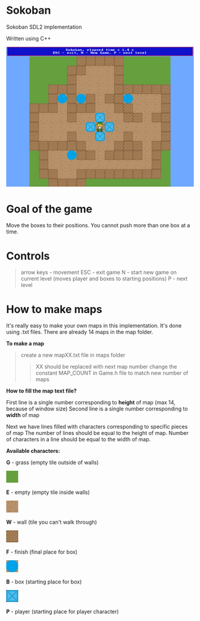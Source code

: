 # Sokoban
Sokoban SDL2 implementation

Written using C++

![](https://raw.githubusercontent.com/Blackweather/Sokoban/master/screenshots/screenshot.png)

# Goal of the game
Move the boxes to their positions.
You cannot push more than one box at a time.

# Controls
> arrow keys - movement
> ESC - exit game
> N - start new game on current level (moves player and boxes to starting positions)
> P - next level

# How to make maps
It's really easy to make your own maps in this implementation.
It's done using .txt files.
There are already 14 maps in the map folder.

**To make a map**
> create a new mapXX.txt file in maps folder
>> XX should be replaced with next map number
> change the constant MAP_COUNT in Game.h file to match new number of maps

**How to fill the map text file?**

First line is a single number corresponding to **height** of map (max 14, because of window size)
Second line is a single number corresponding to **width** of map

Next we have lines filled with characters corresponding to specific pieces of map
The number of lines should be equal to the height of map.
Number of characters in a line should be equal to the width of map.

**Available characters:**

**G** - grass (empty tile outside of walls)

![](https://raw.githubusercontent.com/Blackweather/Sokoban/master/img/Grass.bmp)

**E** - empty (empty tile inside walls)

![](https://raw.githubusercontent.com/Blackweather/Sokoban/master/img/Ground.bmp)

**W** - wall (tile you can't walk through)

![](https://raw.githubusercontent.com/Blackweather/Sokoban/master/img/Wall.bmp)

**F** - finish (final place for box)

![](https://raw.githubusercontent.com/Blackweather/Sokoban/master/img/EndPoint.bmp)

**B** - box (starting place for box)

![](https://raw.githubusercontent.com/Blackweather/Sokoban/master/img/Crate.bmp)

**P** - player (starting place for player character)
